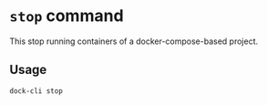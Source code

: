 # `stop` command

This stop running containers of a docker-compose-based project.

## Usage

```
dock-cli stop
```
